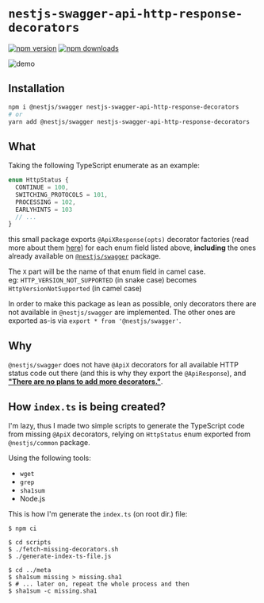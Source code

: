 # `nestjs-swagger-api-http-response-decorators`

[![npm version](https://badge.fury.io/js/nestjs-swagger-api-http-response-decorators.svg)](https://badge.fury.io/js/nestjs-swagger-api-http-response-decorators)
[![npm downloads](https://img.shields.io/npm/dt/nestjs-swagger-api-http-response-decorators.svg)](https://www.npmjs.com/package/nestjs-swagger-api-http-response-decorators)

![demo](https://user-images.githubusercontent.com/13461315/137845531-c4891777-60f2-481b-9580-594e2da079eb.png)

## Installation

```bash
npm i @nestjs/swagger nestjs-swagger-api-http-response-decorators
# or
yarn add @nestjs/swagger nestjs-swagger-api-http-response-decorators
```

## What

Taking the following TypeScript enumerate as an example:

```ts
enum HttpStatus {
  CONTINUE = 100,
  SWITCHING_PROTOCOLS = 101,
  PROCESSING = 102,
  EARLYHINTS = 103
  // ...
}
```

this small package exports `@ApiXResponse(opts)` decorator factories (read more about them [here](https://docs.nestjs.com/openapi/decorators)) for each enum field listed above, **including** the ones already available on [`@nestjs/swagger`](https://github.com/nestjs/swagger) package.

The `X` part will be the name of that enum field in camel case.  
eg: `HTTP_VERSION_NOT_SUPPORTED` (in snake case) becomes `HttpVersionNotSupported` (in camel case)

In order to make this package as lean as possible, only decorators there are not available in `@nestjs/swagger` are implemented.
The other ones are exported as-is via `export * from '@nestjs/swagger'`.

## Why

`@nestjs/swagger` does not have `@ApiX` decorators for all available HTTP status code out there (and this is why they export the `@ApiResponse`), and **["There are no plans to add more decorators."](https://github.com/nestjs/swagger/issues/1501#issuecomment-945644971)**.

## How `index.ts` is being created?

I'm lazy, thus I made two simple scripts to generate the TypeScript code from missing `@ApiX` decorators, relying on `HttpStatus` enum exported from `@nestjs/common` package.

Using the following tools:

- `wget`
- `grep`
- `sha1sum`
- Node.js 

This is how I'm generate the `index.ts` (on root dir.) file:

```
$ npm ci

$ cd scripts
$ ./fetch-missing-decorators.sh
$ ./generate-index-ts-file.js

$ cd ../meta
$ sha1sum missing > missing.sha1
$ # ... later on, repeat the whole process and then
$ sha1sum -c missing.sha1
```
